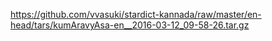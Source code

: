 <https://github.com/vvasuki/stardict-kannada/raw/master/en-head/tars/kumAravyAsa-en__2016-03-12_09-58-26.tar.gz>
